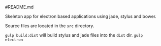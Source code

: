 #README.md

Skeleton app for electron based applications using jade, stylus and bower.

Source files are located in the `src` directory.

`gulp build:dist` will build stylus and jade files into the `dist` dir.
`gulp electron`
